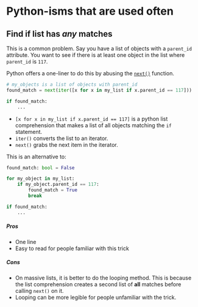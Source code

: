 # Python-isms that are used often


## Find if list has *any* matches

This is a common problem. Say you have a list of objects with a `parent_id` attribute.
You want to see if there is at least one object in the list where `parent_id` is `117`.

Python offers a one-liner to do this by abusing the [`next()`](https://docs.python.org/3/library/functions.html#next)
function.

```python
# my_objects is a list of objects with parent_id
found_match = next(iter([x for x in my_list if x.parent_id == 117]))

if found_match:
    ...
```

- `[x for x in my_list if x.parent_id == 117]` is a python list comprehension that
makes a list of all objects matching the `if` statement.
- `iter()` converts the list to an iterator.
- `next()` grabs the next item in the iterator.

This is an alternative to:

```python
found_match: bool = False

for my_object in my_list:
    if my_object.parent_id == 117:
        found_match = True
        break

if found_match:
    ...
```

##### Pros

- One line
- Easy to read for people familiar with this trick

##### Cons

- On massive lists, it is better to do the looping method. This is because the list comprehension creates a second
    list of **all** matches before calling `next()` on it.
- Looping can be more legible for people unfamiliar with the trick.
